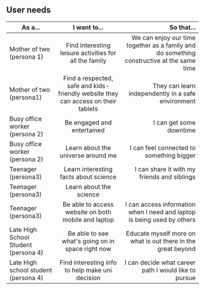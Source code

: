 ## User needs

|   As a...   |   I want to...   |   So that...   |
|----------|:-------------:|------:|
|Mother of two (persona 1)   |Find interesting leisure activities for all the family   |We can enjoy our time together as a family and do something constructive at the same time   |
|Mother of two (persona1)   |Find a respected, safe and kids-friendly website they can access on their tablets   |They can learn independently in a safe environment   |
|Busy office worker (persona 2)   |Be engaged and entertained   |I can get some downtime   |
|Busy office worker (persona 2)   |Learn about the universe around me   |I can feel connected to something bigger   |
|Teenager (persona3)   |Learn interesting facts about science   |I can share it with my friends and siblings   |
|Teenager (persona3)   |Learn about the science   ||I am more prepared for my highers in the future   |
|Teenager (persona3)   |Be able to access website on both mobile and laptop   |I can access information when I need and laptop is being used by others   |
|Late High School Student  (persona 4)   |Be able to see what's going on in space right now   |Educate myself more on what is out there in the great beyond    |  
|Late High school student  (persona 4)   |Find interesting info to help make uni decision   |I can decide what career path I would like to pursue   |
































